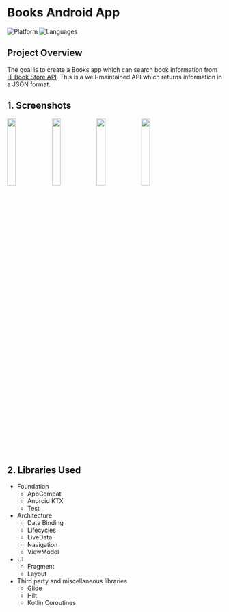 # Books Android App

![Platform](https://img.shields.io/badge/platform-android-orange.svg)
![Languages](https://img.shields.io/badge/language-kotlin-orange)

## Project Overview
The goal is to create a Books app which can search book information from [IT Book Store API](https://api.itbook.store/). This is a well-maintained API which returns information in a JSON format.


## 1. Screenshots
<img src="https://user-images.githubusercontent.com/44965882/156696191-5a682271-f843-499e-af00-5fe066f77d15.png" width="20%" height="20%"/> <img src="https://user-images.githubusercontent.com/44965882/156698803-b3d441e8-78f9-4268-b78b-9620810a4e2d.png" width="20%" height="20%"/> <img src="https://user-images.githubusercontent.com/44965882/156688226-f12e8ce9-b6e6-46b9-8018-3aa77dd38cf0.png" width="20%" height="20%"/> <img src="https://user-images.githubusercontent.com/44965882/156688252-7246297d-93c7-40c1-86d5-dbf16fca5559.png" width="20%" height="20%"/>


## 2. Libraries Used
* Foundation
  * AppCompat
  * Android KTX
  * Test
* Architecture
  * Data Binding
  * Lifecycles
  * LiveData
  * Navigation
  * ViewModel
* UI
  * Fragment
  * Layout
* Third party and miscellaneous libraries
  * Glide
  * Hilt
  * Kotlin Coroutines
